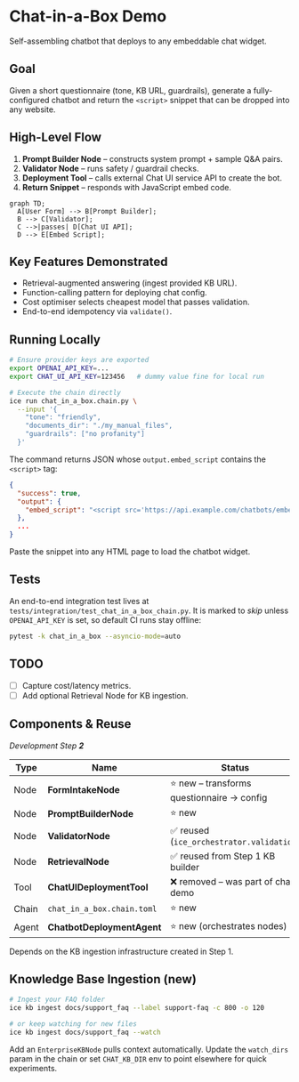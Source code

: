 # Chat-in-a-Box Demo

Self-assembling chatbot that deploys to any embeddable chat widget.

## Goal
Given a short questionnaire (tone, KB URL, guardrails), generate a fully-configured chatbot and return the `<script>` snippet that can be dropped into any website.

## High-Level Flow
1. **Prompt Builder Node** – constructs system prompt + sample Q&A pairs.
2. **Validator Node** – runs safety / guardrail checks.
3. **Deployment Tool** – calls external Chat UI service API to create the bot.
4. **Return Snippet** – responds with JavaScript embed code.

```mermaid
graph TD;
  A[User Form] --> B[Prompt Builder];
  B --> C[Validator];
  C -->|passes| D[Chat UI API];
  D --> E[Embed Script];
```

## Key Features Demonstrated
- Retrieval-augmented answering (ingest provided KB URL).
- Function-calling pattern for deploying chat config.
- Cost optimiser selects cheapest model that passes validation.
- End-to-end idempotency via `validate()`.

## Running Locally
```bash
# Ensure provider keys are exported
export OPENAI_API_KEY=...
export CHAT_UI_API_KEY=123456   # dummy value fine for local run

# Execute the chain directly
ice run chat_in_a_box.chain.py \
  --input '{
    "tone": "friendly",
    "documents_dir": "./my_manual_files",
    "guardrails": ["no profanity"]
  }'
```

The command returns JSON whose `output.embed_script` contains the `<script>` tag:

```json
{
  "success": true,
  "output": {
    "embed_script": "<script src='https://api.example.com/chatbots/embed/abc123.js'></script>"
  },
  ...
}
```

Paste the snippet into any HTML page to load the chatbot widget.

## Tests
An end-to-end integration test lives at `tests/integration/test_chat_in_a_box_chain.py`. It is marked to *skip* unless `OPENAI_API_KEY` is set, so default CI runs stay offline:

```bash
pytest -k chat_in_a_box --asyncio-mode=auto
```

## TODO
- [ ] Capture cost/latency metrics.
- [ ] Add optional Retrieval Node for KB ingestion.

## Components & Reuse  
*Development Step **2***

| Type | Name | Status |
|------|------|--------|
| Node | **FormIntakeNode** | ⭐ new – transforms questionnaire → config |
| Node | **PromptBuilderNode** | ⭐ new |
| Node | **ValidatorNode** | ✅ reused (`ice_orchestrator.validation`) |
| Node | **RetrievalNode** | ✅ reused from Step 1 KB builder |
| Tool | **ChatUIDeploymentTool** | ❌ removed – was part of chat demo |
| Chain | `chat_in_a_box.chain.toml` | ⭐ new |
| Agent | **ChatbotDeploymentAgent** | ⭐ new (orchestrates nodes) |

Depends on the KB ingestion infrastructure created in Step 1. 

## Knowledge Base Ingestion (new)

```bash
# Ingest your FAQ folder
ice kb ingest docs/support_faq --label support-faq -c 800 -o 120

# or keep watching for new files
ice kb ingest docs/support_faq --watch
```

Add an `EnterpriseKBNode` pulls context automatically.  Update the `watch_dirs` param in the chain or set `CHAT_KB_DIR` env to point elsewhere for quick experiments. 
